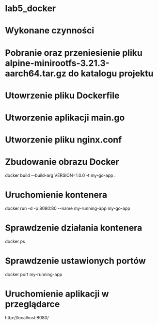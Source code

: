 # lab5_docker

# Wykonane czynności


# Pobranie oraz przeniesienie pliku alpine-minirootfs-3.21.3-aarch64.tar.gz do katalogu projektu

# Utowrzenie pliku Dockerfile

# Utworzenie aplikacji main.go

# Utworzenie pliku nginx.conf

# Zbudowanie obrazu Docker
docker build --build-arg VERSION=1.0.0 -t my-go-app .

# Uruchomienie kontenera 
docker run -d -p 8080:80 --name my-running-app my-go-app

# Sprawdzenie działania kontenera
docker ps

# Sprawdzenie ustawionych portów
docker port my-running-app

# Uruchomienie aplikacji w przeglądarce 
http://localhost:8080/
